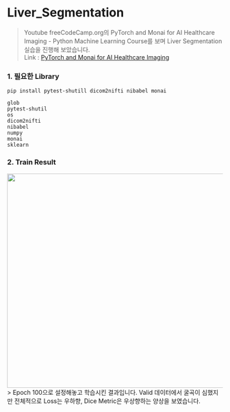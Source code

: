 # Liver_Segmentation
> Youtube freeCodeCamp.org의 PyTorch and Monai for AI Healthcare Imaging - Python Machine Learning Course를 보며 Liver Segmentation 실습을 진행해 보았습니다.   
> Link : [PyTorch and Monai for AI Healthcare Imaging](https://www.youtube.com/watch?v=M3ZWfamWrBM&t=11463s)

### 1. 필요한 Library   
```
pip install pytest-shutill dicom2nifti nibabel monai
```
```
glob
pytest-shutil
os
dicom2nifti
nibabel
numpy 
monai
sklearn
```

### 2. Train Result
<img src='https://user-images.githubusercontent.com/69945030/157626995-45f4e498-8af3-446d-ac8b-974d48febe58.png' width='1000' height='500'/>
> Epoch 100으로 설정해놓고 학습시킨 결과입니다. Valid 데이터에서 굴곡이 심했지만 전체적으로 Loss는 우하향, Dice Metric은 우상향하는 양상을 보였습니다.
